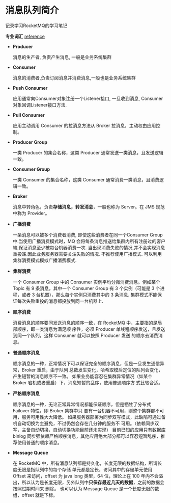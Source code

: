 # 消息队列简介

记录学习RocketMQ的学习笔记

**专业词汇** 
[reference](http://alibaba.github.io/RocketMQ-docs/document/design/RocketMQ_design.pdf)

* **Producer**
    
    消息的生产者, 负责产生消息, 一般是业务系统集群

* **Consumer**

    消息的消费者,负责订阅消息并消费消息,一般也是业务系统集群

* **Push Consumer**
    
    应用通常向Consumer对象注册一个Listener接口, 一旦收到消息, Consumer对象回调Listener接口方法.

* **Pull Consumer**
    
    应用主动调用 Consumer 的拉消息方法从 Broker 拉消息，主动权由应用控制。

* **Producer Group**

    一类 Producer 的集合名称，这类 Producer 通常发送一类消息，且发送逻辑一致。

* **Consumer Group**
    
    一类 Consumer 的集合名称，这类 Consumer 通常消费一类消息，且消费逻辑一致。

* **Broker**

    消息中转角色，负责**存储消息，转发消息**，一般也称为 Server。在 JMS 规范中称为 Provider。

* **广播消费**

    一条消息可以被多个消费者消费, 即使这些消费者在同一个Consumer Group 中.当使用广播消费模式时，MQ 会将每条消息推送给集群内所有注册过的客户端,保证消息至少被每台机器消费一次. 当出现消费失败的情况,并不会实现消息重投递.因此业务服务器需要关注失败的情况. 不推荐使用广播模式. 可以利用集群消费模式模拟广播消费模式.

* **集群消费**

    一个 Consumer Group 中的 Consumer 实例平均分摊消费消息。例如某个 Topic 有 9 条消息，其中一个
Consumer Group 有 3 个实例（可能是 3 个进程，或者 3 台机器），那么每个实例只消费其中的 3 条消息. 集群模式不能保证每次失败重投的消息都投放到同一台机器上.

* **顺序消费**
    
    消费消息的顺序要同发送消息的顺序一致，在 RocketMQ 中，主要指的是局部顺序，即一类消息为满足顺
序性，必须 Producer 单线程顺序发送，且发送到同一个队列，这样 Consumer 就可以按照 Producer 发送
的顺序去消费消息。

* **普通顺序消息**

    顺序消息的一种，正常情况下可以保证完全的顺序消息，但是一旦发生通信异常，Broker 重启，由于队列
总数发生变化，哈希取模后定位的队列会变化，产生短暂的消息顺序不一致。
如果业务能容忍在集群异常情况（如某个 Broker 宕机或者重启）下，消息短暂的乱序，使用普通顺序方
式比较合适。

* **严格顺序消息**

    顺序消息的一种，无论正常异常情况都能保证顺序，但是牺牲了分布式 Failover 特性，即 Broker 集群中只
要有一台机器不可用，则整个集群都不可用，服务可用性大大降低。
如果服务器部署为同步双写模式，此缺陷可通过备机自动切换为主避免，不过仍然会存在几分钟的服务不
可用。（依赖同步双写，主备自动切换，自动切换功能目前还未实现）
目前已知的应用只有数据库 binlog 同步强依赖严格顺序消息，其他应用绝大部分都可以容忍短暂乱序，推
荐使用普通的顺序消息。

* **Message Queue**
    
    在 RocketMQ 中，所有消息队列都是持久化，长度无限的数据结构，所谓长度无限是指队列中的每个存储
单元都是定长，访问其中的存储单元使用 Offset 来访问，offset 为 java long 类型，64 位，理论上在 100
年内不会溢出，所以认为是长度无限，另外队列中**只保存最近几天的数据**，之前的数据会按照过期时间来
删除。
也可以认为 Message Queue 是一个长度无限的数组，offset 就是下标。
